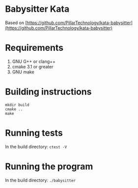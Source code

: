 # Babysitter Kata
Based on [https://github.com/PillarTechnology/kata-babysitter](https://github.com/PillarTechnology/kata-babysitter)

# Requirements
1.  GNU G++ or clang++
2.  cmake 3.1 or greater
3.  GNU make

# Building instructions
```
mkdir build
cmake ..
make
```

# Running tests
In the build directory: `ctest -V`

# Running the program
In the build directory: `./babysitter`
